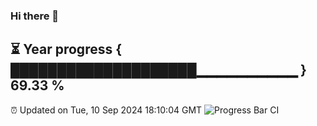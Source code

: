 ### Hi there 👋
⏳ Year progress { ████████████████████▁▁▁▁▁▁▁▁▁▁ } 69.33 %
---
⏰ Updated on Tue, 10 Sep 2024 18:10:04 GMT
![Progress Bar CI](https://github.com/Moyi321/Moyi321/workflows/Progress%20Bar%20CI/badge.svg)
